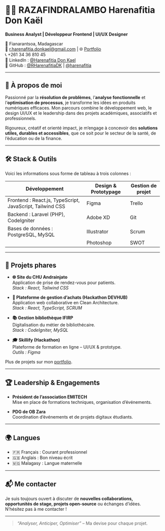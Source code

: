 # 👨‍💻 RAZAFINDRALAMBO Harenafitia Don Kaël
**Business Analyst | Développeur Frontend | UI/UX Designer**  

📍 Fianarantsoa, Madagascar  
📧 r.harenafitia.donkael@gmail.com | 🌐 [Portfolio](https://harenafitia-donkael.vercel.app)  
📞 +261 34 36 810 45  
💼 LinkedIn : [@Harenafitia Don Kael](https://linkedin.com/in/Harenafitia%20Don%20Kael)  
🐙 GitHub : [@RHarenafitiaDK](https://github.com/RHarenafitiaDK) | [@harenafitia](https://github.com/harenafitia)

---

## 🧠 À propos de moi

Passionné par la **résolution de problèmes**, l’**analyse fonctionnelle** et l’**optimisation de processus**, je transforme les idées en produits numériques efficaces. Mon parcours combine le développement web, le design UI/UX et le leadership dans des projets académiques, associatifs et professionnels.

Rigoureux, créatif et orienté impact, je m’engage à concevoir des **solutions utiles, durables et accessibles**, que ce soit pour le secteur de la santé, de l’éducation ou de la finance.

---

## 🛠️ Stack & Outils

Voici les informations sous forme de tableau à trois colonnes :

| Développement | Design & Prototypage | Gestion de projet |
|---------------|-----------------------|-------------------|
| Frontend : React.js, TypeScript, JavaScript, Tailwind CSS | Figma | Trello |
| Backend : Laravel (PHP), CodeIgniter | Adobe XD | Git |
| Bases de données : PostgreSQL, MySQL | Illustrator | Scrum |
|  | Photoshop | SWOT |

---

## 🚀 Projets phares

- **🌐 Site du CHU Andrainjato**  
  Application de prise de rendez-vous pour patients.  
  _Stack : React, Tailwind CSS_

- **🛒 Plateforme de gestion d’achats (Hackathon DEVHUB)**  
  Application web collaborative en Clean Architecture.  
  _Stack : React, TypeScript, SCRUM_

- **📚 Gestion bibliothèque IFIRP**  
  Digitalisation du métier de bibliothécaire.  
  _Stack : CodeIgniter, MySQL_

- **🎓 Skillify (Hackathon)**  
  Plateforme de formation en ligne – UI/UX & prototype.  
  _Outils : Figma_

Plus de projets sur mon [portfolio](https://harenafitia-donkael.vercel.app).

---

## 🏆 Leadership & Engagements

- **Président de l’association EMITECH**  
  Mise en place de formations techniques, organisation d’événements.

- **PDG de OB Zara**  
  Coordination d’événements et de projets digitaux étudiants.

---

## 🌍 Langues

- 🇫🇷 Français : Courant professionnel  
- 🇬🇧 Anglais : Bon niveau écrit  
- 🇲🇬 Malagasy : Langue maternelle

---

## 📬 Me contacter

Je suis toujours ouvert à discuter de **nouvelles collaborations, opportunités de stage, projets open-source** ou échanges d’idées. N’hésitez pas à me contacter !

---

> _“Analyser, Anticiper, Optimiser”_ – Ma devise pour chaque projet.  
